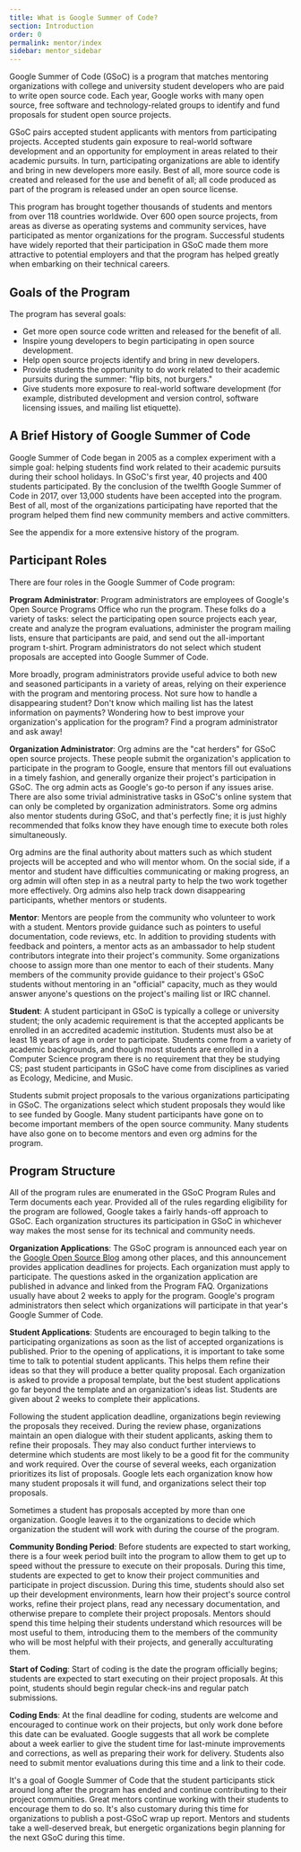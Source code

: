 ```yaml
---
title: What is Google Summer of Code?
section: Introduction
order: 0
permalink: mentor/index
sidebar: mentor_sidebar
---
```


Google Summer of Code (GSoC) is a program that matches mentoring organizations with college and university student developers who are paid to write open source code. Each year, Google works with many open source, free software and technology-related groups to identify and fund proposals for student open source projects.

GSoC pairs accepted student applicants with mentors from participating projects. Accepted students gain exposure to real-world software development and an opportunity for employment in areas related to their academic pursuits. In turn, participating organizations are able to identify and bring in new developers more easily. Best of all, more source code is created and released for the use and benefit of all; all code produced as part of the program is released under an open source license.

This program has brought together thousands of students and mentors from over 118 countries worldwide. Over 600 open source projects, from areas as diverse as operating systems and community services, have participated as mentor organizations for the program. Successful students have widely reported that their participation in GSoC made them more attractive to potential employers and that the program has helped greatly when embarking on their technical careers.


## Goals of the Program

The program has several goals:

*   Get more open source code written and released for the benefit of all.
*   Inspire young developers to begin participating in open source development.
*   Help open source projects identify and bring in new developers.
*   Provide students the opportunity to do work related to their academic pursuits during the summer: "flip bits, not burgers."
*   Give students more exposure to real-world software development (for example, distributed development and version control, software licensing issues, and mailing list etiquette).


## A Brief History of Google Summer of Code

Google Summer of Code began in 2005 as a complex experiment with a simple goal: helping students find work related to their academic pursuits during their school holidays. In GSoC's first year, 40 projects and 400 students participated. By the conclusion of the twelfth Google Summer of Code in 2017, over 13,000 students have been accepted into the program. Best of all, most of the organizations participating have reported that the program helped them find new community members and active committers.

See the appendix for a more extensive history of the program.


## Participant Roles

There are four roles in the Google Summer of Code program:

**Program Administrator**: Program administrators are employees of Google's Open Source Programs Office who run the program. These folks do a variety of tasks: select the participating open source projects each year, create and analyze the program evaluations, administer the program mailing lists, ensure that participants are paid, and send out the all-important program t-shirt. Program administrators do not select which student proposals are accepted into Google Summer of Code.

More broadly, program administrators provide useful advice to both new and seasoned participants in a variety of areas, relying on their experience with the program and mentoring process. Not sure how to handle a disappearing student? Don't know which mailing list has the latest information on payments? Wondering how to best improve your organization's application for the program? Find a program administrator and ask away!

**Organization Administrator**: Org admins are the "cat herders" for GSoC open source projects. These people submit the organization's application to participate in the program to Google, ensure that mentors fill out evaluations in a timely fashion, and generally organize their project's participation in GSoC. The org admin acts as Google's go-to person if any issues arise. There are also some trivial administrative tasks in GSoC's online system that can only be completed by organization administrators. Some org admins also mentor students during GSoC, and that's perfectly fine; it is just highly recommended that folks know they have enough time to execute both roles simultaneously.

Org admins are the final authority about matters such as which student projects will be accepted and who will mentor whom. On the social side, if a mentor and student have difficulties communicating or making progress, an org admin will often step in as a neutral party to help the two work together more effectively. Org admins also help track down disappearing participants, whether mentors or students.

**Mentor**: Mentors are people from the community who volunteer to work with a student. Mentors provide guidance such as pointers to useful documentation, code reviews, etc. In addition to providing students with feedback and pointers, a mentor acts as an ambassador to help student contributors integrate into their project's community. Some organizations choose to assign more than one mentor to each of their students. Many members of the community provide guidance to their project's GSoC students without mentoring in an "official" capacity, much as they would answer anyone's questions on the project's mailing list or IRC channel.

**Student**: A student participant in GSoC is typically a college or university student;  the only academic requirement is that the accepted applicants be enrolled in an accredited academic institution. Students must also be at least 18 years of age in order to participate. Students come from a variety of academic backgrounds, and though most students are enrolled in a Computer Science program there is no requirement that they be studying CS; past student participants in GSoC have come from disciplines as varied as Ecology, Medicine, and Music.

Students submit project proposals to the various organizations participating in GSoC. The organizations select which student proposals they would like to see funded by Google. Many student participants have gone on to become important members of the open source community. Many students have also gone on to become mentors and even org admins for the program.


## Program Structure

All of the program rules are enumerated in the GSoC Program Rules and Term documents each year. Provided all of the rules regarding eligibility for the program are followed, Google takes a fairly hands-off approach to GSoC. Each organization structures its participation in GSoC in whichever way makes the most sense for its technical and community needs.

**Organization Applications**: The GSoC program is announced each year on the [Google Open Source Blog](https://opensource.googleblog.com/) among other places, and this announcement provides application deadlines for projects. Each organization must apply to participate. The questions asked in the organization application are published in advance and linked from the Program FAQ. Organizations usually have about 2 weeks to apply for the program. Google's program administrators then select which organizations will participate in that year's Google Summer of Code.

**Student Applications**: Students are encouraged to begin talking to the participating organizations as soon as the list of accepted organizations is published. Prior to the opening of applications, it is important to take some time to talk to potential student applicants. This helps them refine their ideas so that they will produce a better quality proposal. Each organization is asked to provide a proposal template, but the best student applications go far beyond the template and an organization's ideas list. Students are given about 2 weeks to complete their applications.

Following the student application deadline, organizations begin reviewing the proposals they received. During the review phase, organizations maintain an open dialogue with their student applicants, asking them to refine their proposals. They may also conduct further interviews to determine which students are most likely to be a good fit for the community and work required. Over the course of several weeks, each organization prioritizes its list of proposals. Google lets each organization know how many student proposals it will fund, and organizations select their top proposals.

Sometimes a student has proposals accepted by more than one organization. Google leaves it to the organizations to decide which organization the student will work with during the course of the program.

**Community Bonding Period**: Before students are expected to start working, there is a four week period built into the program to allow them to get up to speed without the pressure to execute on their proposals. During this time, students are expected to get to know their project communities and participate in project discussion. During this time, students should also set up their development environments, learn how their project's source control works, refine their project plans, read any necessary documentation, and otherwise prepare to complete their project proposals. Mentors should spend this time helping their students understand which resources will be most useful to them, introducing them to the members of the community who will be most helpful with their projects, and generally acculturating them.

**Start of Coding**: Start of coding is the date the program officially begins; students are expected to start executing on their project proposals. At this point, students should begin regular check-ins and regular patch submissions.

**Coding Ends**: At the final deadline for coding, students are welcome and encouraged to continue work on their projects, but only work done before this date can be evaluated. Google suggests that all work be complete about a week earlier to give the student time for last-minute improvements and corrections, as well as preparing their work for delivery. Students also need to submit mentor evaluations during this time and a link to their code.

It's a goal of Google Summer of Code that the student participants stick around long after the program has ended and continue contributing to their project communities. Great mentors continue working with their students to encourage them to do so. It's also customary during this time for organizations to publish a post-GSoC wrap up report. Mentors and students take a well-deserved break, but energetic organizations begin planning for the next GSoC during this time.


